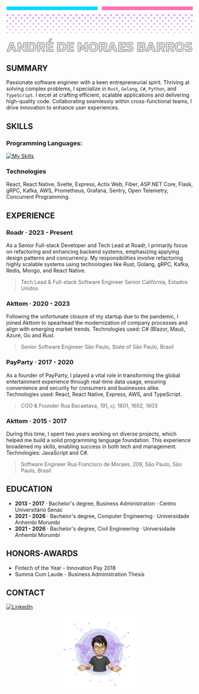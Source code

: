 ![Header](https://raw.githubusercontent.com/decomoraes/decomoraes/main/deco-header.webp)

## SUMMARY

Passionate software engineer with a keen entrepreneurial spirit. Thriving at solving complex problems, I specialize in `Rust`, `Golang`, `C#`, `Python`, and `TypeScript`. I excel at crafting efficient, scalable applications and delivering high-quality code. Collaborating seamlessly within cross-functional teams, I drive innovation to enhance user experiences.

## SKILLS

### Programming Languages:
<!--
![Rust](https://img.shields.io/badge/rust-%23000000.svg?style=for-the-badge&logo=rust&logoColor=white)
![GoLand](https://img.shields.io/badge/GoLand-0f0f0f?&style=for-the-badge&logo=goland&logoColor=white)
![C#](https://img.shields.io/badge/c%23-%23239120.svg?style=for-the-badge&logo=csharp&logoColor=white)
![Python](https://img.shields.io/badge/python-3670A0?style=for-the-badge&logo=python&logoColor=ffdd54)
![TypeScript](https://img.shields.io/badge/typescript-%23007ACC.svg?style=for-the-badge&logo=typescript&logoColor=white)
Rust, Golang, C#, Python, and TypeScript.
-->

[![My Skills](https://skillicons.dev/icons?i=rust,golang,cs,ts)](https://skillicons.dev)

### Technologies
<!-- [![My Skills](https://skillicons.dev/icons?i=actix,fiber,react,svelte,express,wasm)](https://skillicons.dev) -->
React, React Native, Svelte, Express, Actix Web, Fiber, ASP.NET Core, Flask, gRPC, Kafka, AWS, Prometheus, Grafana, Sentry, Open Telemetry, Concurrent Programming.

## EXPERIENCE

### Roadr · 2023 - Present
As a Senior Full-stack Developer and Tech Lead at Roadr, I primarily focus on refactoring and enhancing backend systems, emphasizing applying design patterns and concurrency. My responsibilities involve refactoring highly scalable systems using technologies like Rust, Golang, gRPC, Kafka, Redis, Mongo, and React Native.
> Tech Lead & Full-stack Software Engineer Senior 
> Califórnia, Estados Unidos

### Akttom · 2020 - 2023
Following the unfortunate closure of my startup due to the pandemic, I joined Akttom to spearhead the modernization of company processes and align with emerging market trends. Technologies used: C# (Blazor, Maui), Azure, Go and Rust.
> Senior Software Engineer
> São Paulo, State of São Paulo, Brasil

### PayParty · 2017 - 2020
As a founder of PayParty, I played a vital role in transforming the global entertainment experience through real-time data usage, ensuring convenience and security for consumers and businesses alike. Technologies used: React, React Native, Express, AWS, and TypeScript.
> COO & Founder
> Rua Bacaetava, 191, cj. 1601, 1602, 1603

### Akttom · 2015 - 2017
During this time, I spent two years working on diverse projects, which helped me build a solid programming language foundation. This experience broadened my skills, enabling success in both tech and management. Technologies: JavaScript and C#.
> Software Engineer
> Rua Francisco de Moraes, 209, São Paulo, São Paulo, Brasil

## EDUCATION

- **2013 - 2017** · Bachelor's degree, Business Administration · Centro Universitário Senac
- **2021 - 2026** · Bachelor's degree, Computer Engineering · Universidade Anhembi Morumbi
- **2021 - 2026** · Bachelor's degree, Civil Engineering · Universidade Anhembi Morumbi

## HONORS-AWARDS

- Fintech of the Year - Innovation Pay 2018
- Summa Cum Laude - Business Administration Thesis

## CONTACT

[![LinkedIn](https://img.shields.io/badge/linkedin-%230077B5.svg?style=for-the-badge&logo=linkedin&logoColor=white)](https://www.linkedin.com/in/deco)

<!-- ![Footer](https://raw.githubusercontent.com/decomoraes/decomoraes/main/deco-footer.webp) -->

<p align="center">
  <img src="https://raw.githubusercontent.com/decomoraes/decomoraes/main/deco-footer.webp" alt="Sublime's custom image" width="200" />
</p>

<!--
**decomoraes/decomoraes** is a ✨ _special_ ✨ repository because its `README.md` (this file) appears on your GitHub profile.

Here are some ideas to get you started:

- 🔭 I’m currently working on ...
- 🌱 I’m currently learning ...
- 👯 I’m looking to collaborate on ...
- 🤔 I’m looking for help with ...
- 💬 Ask me about ...
- 📫 How to reach me: ...
- 😄 Pronouns: ...
- ⚡ Fun fact: ...
-->
